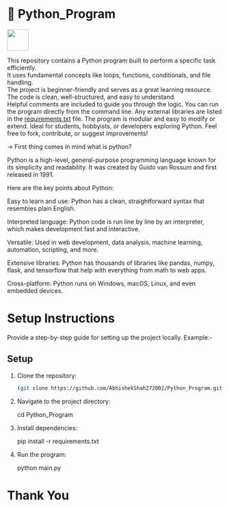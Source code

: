 #  🐍 Python_Program
   
  <img src="https://cdn.jsdelivr.net/gh/devicons/devicon/icons/python/python-original.svg" width="50"/>
   
      
This repository contains a Python program built to perform a specific task efficiently.  
It uses fundamental concepts like loops, functions, conditionals, and file handling.   
The project is beginner-friendly and serves as a great learning resource.  
The code is clean, well-structured, and easy to understand.  
Helpful comments are included to guide you through the logic. 
You can run the program directly from the command line.
Any external libraries are listed in the [requirements.txt](https://pip.pypa.io/en/stable/reference/requirements-file-format/) file.
The program is modular and easy to modify or extend.
Ideal for students, hobbyists, or developers exploring Python.
Feel free to fork, contribute, or suggest improvements!
 
-> First thing comes in mind what is python?

Python is a high-level, general-purpose programming language known for its simplicity and readability. It was created by Guido van Rossum and first released in 1991.

Here are the key points about Python:

Easy to learn and use: Python has a clean, straightforward syntax that resembles plain English.

Interpreted language: Python code is run line by line by an interpreter, which makes development fast and interactive.

Versatile: Used in web development, data analysis, machine learning, automation, scripting, and more.

Extensive libraries: Python has thousands of libraries like pandas, numpy, flask, and tensorflow that help with everything from math to web apps.

Cross-platform: Python runs on Windows, macOS, Linux, and even embedded devices.


# Setup Instructions


Provide a step-by-step guide for setting up the project locally.
Example:-

## Setup
1. Clone the repository:
   ```bash
   (git clone https://github.com/AbhishekShah272002/Python_Program.git)


2. Navigate to the project directory:

   cd Python_Program

3. Install dependencies:

   pip install -r requirements.txt 

4. Run the program:

   python main.py



# Thank You
